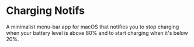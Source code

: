 # Charging Notifs
A minimalist menu-bar app for macOS that notifies you to stop charging when your battery level is above 80% and to start charging when it's below 20%.
